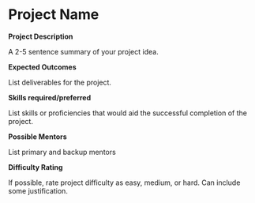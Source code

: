 # Project Name

**Project Description**

A 2-5 sentence summary of your project idea.

**Expected Outcomes**

List deliverables for the project.

**Skills required/preferred**

List skills or proficiencies that would aid the successful completion
of the project.

**Possible Mentors**

List primary and backup mentors

**Difficulty Rating**

If possible, rate project difficulty as easy, medium, or hard. Can
include some justification.

